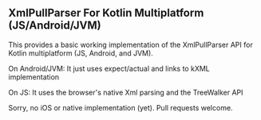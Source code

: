 ## XmlPullParser For Kotlin Multiplatform (JS/Android/JVM)

This provides a basic working implementation of the XmlPullParser API for Kotlin multiplatform 
(JS, Android, and JVM).

On Android/JVM: It just uses expect/actual and links to kXML implementation

On JS: It uses the browser's native Xml parsing and the TreeWalker API

Sorry, no iOS or native implementation (yet). Pull requests welcome.

